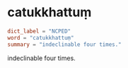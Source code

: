 # catukkhattuṃ

``` toml
dict_label = "NCPED"
word = "catukkhattuṃ"
summary = "indeclinable four times."
```

indeclinable four times.

